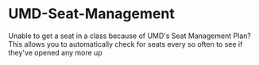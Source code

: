 # UMD-Seat-Management
Unable to get a seat in a class because of UMD's Seat Management Plan? This allows you to automatically check for seats every so often to see if they've opened any more up
